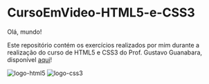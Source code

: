 # CursoEmVideo-HTML5-e-CSS3
 
Olá, mundo!

Este repositório contém os exercícios realizados por mim durante a realização do curso de HTML5 e CSS3 do Prof. Gustavo Guanabara, disponível [aqui](https://github.com/gustavoguanabara/html-css)!

![logo-html5](/Exercícios/ex003/logo-html.png)   ![logo-css3](/Exercícios/ex003/imagens/logo-css.png)
